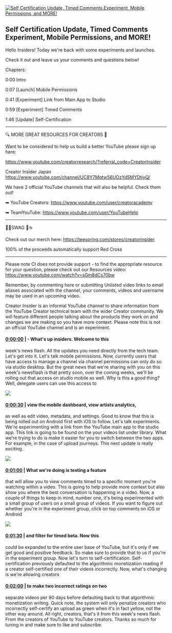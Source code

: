 [![Self Certification Update, Timed Comments Experiment, Mobile Permissions, and MORE!](https://i.ytimg.com/vi/_tg-YJ6s8pI/maxresdefault.jpg)](https://www.youtube.com/watch?v=_tg-YJ6s8pI)

## Self Certification Update, Timed Comments Experiment, Mobile Permissions, and MORE!

Hello Insiders! Today we're back with some experiments and launches.



Check it out and leave us your comments and questions below!



Chapters:



0:00 Intro

0:07 [Launch] Mobile Permissions

0:41 [Experiment] Link from Main App to Studio

0:59 [Experiment] Timed Comments

1:46 [Update] Self-Certification



-------------------------------------------



🔍 MORE GREAT RESOURCES FOR CREATORS 🔎



Want to be considered to help us build a better YouTube please sign up here: 

https://www.youtube.com/creatorresearch/?referral_code=CreatorInsider



Creator Insider Japan https://www.youtube.com/channel/UC8Y7Mqtw56UOzYd5MYDtiyQ/



We have 2 official YouTube channels that will also be helpful. Check them out! 



➡ YouTube Creators: https://www.youtube.com/user/creatoracademy



➡ TeamYouTube: https://www.youtube.com/user/YouTubeHelp



-------------------------------------------



👕👚SWAG 🎽☕



Check out our merch here: https://teespring.com/stores/creatorinsider



100% of the proceeds automatically support Red Cross



-------------------------------------------

Please note CI does not provide support - to find the appropriate resource for your question, please check out our Resources video: https://www.youtube.com/watch?v=sGm8dCs70bw



Remember, by commenting here or submitting Unlisted video links to email aliases associated with the channel, your comments, videos and username may be used in an upcoming video.



Creator Insider is an informal YouTube channel to share information from the YouTube Creator technical team with the wider Creator community. We will feature different people talking about the products they work on and changes we are making so you have more context. Please note this is not an official YouTube channel and is an experiment.



#### [0:00:00](https://www.youtube.com/watch?v=_tg-YJ6s8pI&t=0) |  - What's up insiders. Welcome to this

week's news flash. All the updates you need directly from the tech team. Let's get into it. Let's talk mobile permissions. Now, currently users that have access to manage a channel via channel permissions can only do so via studio desktop. But the great news that we're sharing with you on this week's newsflash is that pretty soon, over the coming weeks, we'll be rolling out that access on studio mobile as well. Why is this a good thing? Well, delegate users can use this access to  

![](https://i.ytimg.com/vi/_tg-YJ6s8pI/maxres1.jpg)



#### [0:00:30](https://www.youtube.com/watch?v=_tg-YJ6s8pI&t=30) |  view the mobile dashboard, view artists analytics,

as well as edit video, metadata, and settings. Good to know that this is being rolled out on Android first with iOS to follow. Let's talk experiments. We're experimenting with a link from the YouTube main app to the studio app. This link is going to be found on the your videos list under library. What we're trying to do is make it easier for you to switch between the two apps. For example, in the case of upload journeys. This next update is really exciting.  

![](https://i.ytimg.com/vi/_tg-YJ6s8pI/maxres2.jpg)



#### [0:01:00](https://www.youtube.com/watch?v=_tg-YJ6s8pI&t=60) |  What we're doing is testing a feature

that will allow you to view comments timed to a specific moment you're watching within a video. This is going to help provide more context but also show you where the best conversation is happening in a video. Now, a couple of things to keep in mind, number one, it's being experimented with a small group of users on a small group of videos. If you want to figure out whether you're in the experiment group, click on top comments on iOS or Android  

![](https://i.ytimg.com/vi/_tg-YJ6s8pI/maxres3.jpg)



#### [0:01:30](https://www.youtube.com/watch?v=_tg-YJ6s8pI&t=90) |  and filter for timed beta. Now this

could be expanded to the entire user base of YouTube, but it's only if we get good and positive feedback. So make sure to provide that to us if you're in the experiment group. Now let's turn to self-certification. Self-certification previously defaulted to the algorithmic monetization reading if a creator self-certified one of their videos incorrectly. Now, what's changing is we're allowing creators  

#### [0:02:00](https://www.youtube.com/watch?v=_tg-YJ6s8pI&t=120) |  to make two incorrect ratings on two

separate videos per 90 days before defaulting back to that algorithmic monetization writing. Quick note, the system will only penalize creators who incorrectly self-certify an upload as green when it's in fact yellow, not the other way around. All right, creators, that's it from this week's news flash. From the creators of YouTube to YouTube creators. Thanks so much for tuning in and make sure to like and subscribe.  